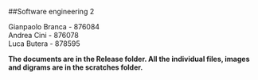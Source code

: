 ##Software engineering 2

Gianpaolo Branca - 876084  
Andrea Cini - 876078  
Luca Butera -  878595  

**The documents are in the Release folder. All the individual files, images and digrams are in the scratches folder.**

